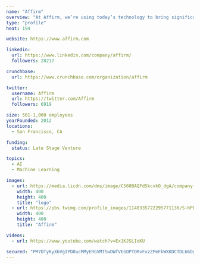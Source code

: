 ```yaml
---
name: "Affirm"
overview: "At Affirm, we’re using today’s technology to bring significant disruptive innovation to the financial industry. We focus on improving the lives of consumers by delivering simple, honest and transparent financial products."
type: "profile"
heat: 194

website: https://www.affirm.com

linkedin:
  url: https://www.linkedin.com/company/affirm/
  followers: 28217

crunchbase:
  url: https://www.crunchbase.com/organization/affirm

twitter:
  username: Affirm
  url: https://twitter.com/Affirm
  followers: 6919

size: 501-1,000 employees
yearFounded: 2012
locations:
  - San Francisco, CA

funding:
  status: Late Stage Venture

topics:
  - AI
  - Machine Learning

images:
  - url: https://media.licdn.com/dms/image/C560BAQFd5kcvkO_dgA/company-logo_400_400/0?e=1582761600&v=beta&t=mT63lMgDis3DrcJr9CXjmGEQTXjNhvVrGocJSHZ-WLs
    width: 400
    height: 400
    title: "logo"
  - url: https://pbs.twimg.com/profile_images/1148335722295771136/S-hPL6bk_400x400.png
    width: 400
    height: 400
    title: "Affirm"

videos:
  - url: https://www.youtube.com/watch?v=Ex1KJSLIoKU

secured: "PM7OTyKyX6VgIPD8ucMMyERGVMTSwDWfVEGOPTORvFxzZPmFkWXKDCTDL66OgfEhBaGmAz2KrCxR1+DnY2g4cOBVGL/BWtFUUncfcg8liKTB8psXVVO7Q/CKCrrNrEE0oPu4sdFjsbPfxv57/0p7RsHMaKWCXV5QiZ0jLGjlP6auWNrfi8YXjw6ygivIA1YrXlUb8aaPoVYRSFIm/Xo7dWG3QqSjVPjMHBe5LS1XWoASO8du+MY68whi6L6nxXsozl2nRJ1Ojw281gy38mfNtY8uw/qcrbDB3zOqmVYUxvU/ZvU8ahLCwXmbaBRW0MXO;BguHh0O62z0Q9gUNU3pCxQ=="
---
```



